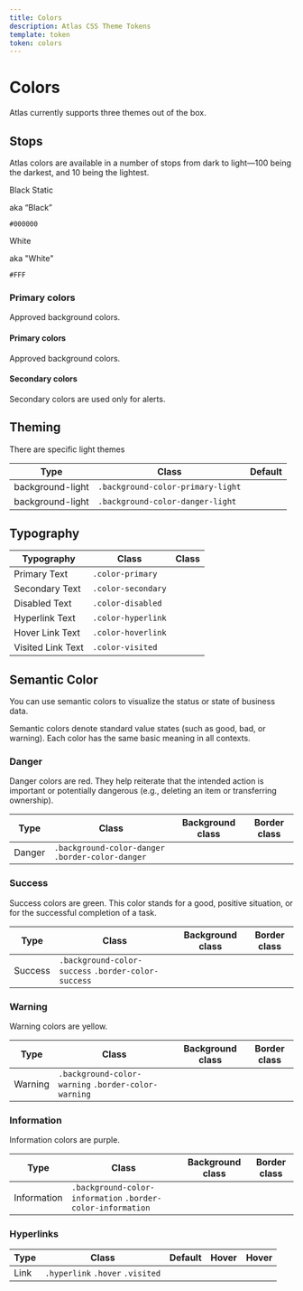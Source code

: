 ```yaml
---
title: Colors
description: Atlas CSS Theme Tokens
template: token
token: colors
---
```


# Colors

Atlas currently supports three themes out of the box.

## Stops

<div class="padding-top-sm">
Atlas colors are available in a number of stops from dark to light—100 being the darkest, and 10 being the lightest.
</div>

<div class="display-flex gap-xxs">
	<div class="padding-md background-color-black-static color-text-overlay-invert width-full border-radius">
		<p class="font-weight-bold font-size-h4 margin-bottom-xs">Black Static</p>
		<p class="font-weight-bold font-size-h6 margin-bottom-xs">aka “Black”</p>
		<p><code>#000000</code></p>
	</div>
	<div class="padding-md background-color-white-static width-full border-radius border--color-black">
		<p class="font-weight-bold font-size-h4 margin-bottom-xs">White</p>
		<p class="font-weight-bold font-size-h6 margin-bottom-xs">aka "White"</p>
		<p><code>#FFF</code></p>
	</div>
</div>

<div>

### Primary colors

Approved background colors.

</div>

<div class="display-flex gap-xxs">
	<div class="width-full">
		<h4 class="font-weight-bold font-size-h4 margin-bottom-xs"> Primary colors</h4>
		<p>Approved background colors.</p>
		<div class="display-flex">
			<div id="blueList" class="display-inline-block"></div>
			<div id="navyList" class="display-inline-block"></div>
			<div id="greyList" class="display-inline-block"></div>
		</div>
	</div>
	<div class="width-full">
		<h4 class="font-weight-bold font-size-h4 margin-bottom-xs"> Secondary colors</h4>
		<p>Secondary colors are used only for alerts.</p>
		<div class="display-flex">
			<div id="turquoiseList" class="display-inline-block"></div>
			<div id="yellowList" class="display-inline-block"></div>
			<div id="greenList" class="display-inline-block"></div>
			<div id="redList" class="display-inline-block"></div>
			<div id="purpleList" class="display-inline-block"></div>
		</div>
	</div>
</div>

## Theming

There are specific light themes

| Type             | Class                             | Default                                                                                                    |
| ---------------- | --------------------------------- | ---------------------------------------------------------------------------------------------------------- |
| background-light | `.background-color-primary-light` | <div class="padding-xs background-color-primary-light border-color-danger width-full border-radius"></div> |
| background-light | `.background-color-danger-light`  | <div class="padding-xs background-color-danger-light border-color-danger width-full border-radius"></div>  |

## Typography

| Typography        | Class              | Class                                                                                                  |
| ----------------- | ------------------ | ------------------------------------------------------------------------------------------------------ |
| Primary Text      | `.color-primary`   | <div class="padding-xs background-color-primary border-color-danger width-full border-radius"></div>   |
| Secondary Text    | `.color-secondary` | <div class="padding-xs background-color-secondary border-color-danger width-full border-radius"></div> |
| Disabled Text     | `.color-disabled`  | <div class="padding-xs background-color-disabled border-color-danger width-full border-radius"></div>  |
| Hyperlink Text    | `.color-hyperlink` | <div class="padding-xs background-color-hyperlink border-color-danger width-full border-radius"></div> |
| Hover Link Text   | `.color-hoverlink` | <div class="padding-xs background-color-hoverlink border-color-danger width-full border-radius"></div> |
| Visited Link Text | `.color-visited`   | <div class="padding-xs background-color-visited border-color-danger width-full border-radius"></div>   |

## Semantic Color

You can use semantic colors to visualize the status or state of business data.

Semantic colors denote standard value states (such as good, bad, or warning). Each color has the same basic meaning in all contexts.

### Danger

Danger colors are red. They help reiterate that the intended action is important or potentially dangerous (e.g., deleting an item or transferring ownership).

| Type   | Class                                             | Background class                                                                | Border class                                                                                                     |
| ------ | ------------------------------------------------- | ------------------------------------------------------------------------------- | ---------------------------------------------------------------------------------------------------------------- |
| Danger | `.background-color-danger` `.border-color-danger` | <div class="padding-xs background-color-danger width-full border-radius"></div> | <div class="padding-xs background-color-danger-light danger border-color-danger width-full border-radius"></div> |

### Success

Success colors are green. This color stands for a good, positive situation, or for the successful completion of a task.

| Type    | Class                                               | Background class                                                                 | Border class                                                                                                       |
| ------- | --------------------------------------------------- | -------------------------------------------------------------------------------- | ------------------------------------------------------------------------------------------------------------------ |
| Success | `.background-color-success` `.border-color-success` | <div class="padding-xs background-color-success width-full border-radius"></div> | <div class="padding-xs background-color-success-light danger border-color-success width-full border-radius"></div> |

### Warning

Warning colors are yellow.

| Type    | Class                                               | Background class                                                                 | Border class                                                                                                       |
| ------- | --------------------------------------------------- | -------------------------------------------------------------------------------- | ------------------------------------------------------------------------------------------------------------------ |
| Warning | `.background-color-warning` `.border-color-warning` | <div class="padding-xs background-color-warning width-full border-radius"></div> | <div class="padding-xs background-color-warning-light danger border-color-warning width-full border-radius"></div> |

### Information

Information colors are purple.

| Type        | Class                                                       | Background class                                                                     | Border class                                                                                                               |
| ----------- | ----------------------------------------------------------- | ------------------------------------------------------------------------------------ | -------------------------------------------------------------------------------------------------------------------------- |
| Information | `.background-color-information` `.border-color-information` | <div class="padding-xs background-color-information width-full border-radius"></div> | <div class="padding-xs background-color-information-light danger border-color-information width-full border-radius"></div> |

### Hyperlinks

| Type | Class                            | Default                                                                            | Hover                                                                                                          | Hover                                                                                                              |
| ---- | -------------------------------- | ---------------------------------------------------------------------------------- | -------------------------------------------------------------------------------------------------------------- | ------------------------------------------------------------------------------------------------------------------ |
| Link | `.hyperlink` `.hover` `.visited` | <div class="padding-xs background-color-hyperlink width-full border-radius"></div> | <div class="padding-xs background-color-hover-light danger border-color-hover width-full border-radius"></div> | <div class="padding-xs background-color-visited-light danger border-color-visited width-full border-radius"></div> |
